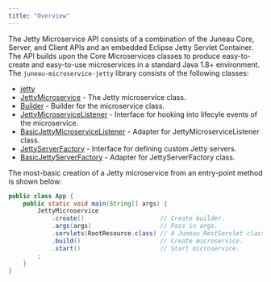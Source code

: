 ```yaml
---
title: "Overview"
---
```


The Jetty Microservice API consists of a combination of the Juneau Core, Server, and Client APIs and an embedded Eclipse Jetty Servlet Container.
The API builds upon the Core Microservices classes to produce easy-to-create and easy-to-use microservices in a standard Java 1.8+ environment.
The `juneau-microservice-jetty` library consists of the following classes:
- [jetty](../apidocs/org/apache/juneau/microservice/jetty.html)
- [JettyMicroservice](../apidocs/org/apache/juneau/microservice/jetty/JettyMicroservice.html) - The Jetty microservice class.
- [Builder](../apidocs/org/apache/juneau/microservice/jetty/JettyMicroservice/Builder.html) - Builder for the microservice class.
- [JettyMicroserviceListener](../apidocs/org/apache/juneau/microservice/jetty/JettyMicroserviceListener.html) - Interface for hooking into lifecyle events of the microservice.
- [BasicJettyMicroserviceListener](../apidocs/org/apache/juneau/microservice/jetty/BasicJettyMicroserviceListener.html) - Adapter for JettyMicroserviceListener class.
- [JettyServerFactory](../apidocs/org/apache/juneau/microservice/jetty/JettyServerFactory.html) - Interface for defining custom Jetty servers.
- [BasicJettyServerFactory](../apidocs/org/apache/juneau/microservice/jetty/BasicJettyServerFactory.html) - Adapter for JettyServerFactory class.

The most-basic creation of a Jetty microservice from an entry-point method is shown below:

```java
public class App {
    public static void main(String[] args) {
        JettyMicroservice
            .create()                     // Create builder.
            .args(args)                   // Pass in args.
            .servlets(RootResource.class) // A Juneau RestServlet class.
            .build()                      // Create microservice.
            .start()                      // Start microservice.
        ;
    }
}

```
